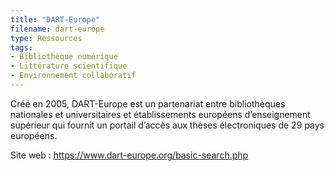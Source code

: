 ```yaml
---
title: "DART-Europe"
filename: dart-europe
type: Ressources
tags:
- Bibliothèque numérique
- Littérature scientifique
- Environnement collaboratif
---
```


Créé en 2005, DART-Europe est un partenariat entre bibliothèques nationales et universitaires et établissements européens d’enseignement supérieur qui fournit un portail d’accès aux thèses électroniques de 29 pays européens.

Site web : <https://www.dart-europe.org/basic-search.php>

